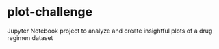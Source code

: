# plot-challenge
Jupyter Notebook project to analyze and create insightful plots of a drug regimen dataset
